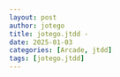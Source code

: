 ```yaml
---
layout: post
author: jotego
title: jotego.jtdd - 
date: 2025-01-03
categories: [Arcade, jtdd]
tags: [jotego.jtdd]
---
```



